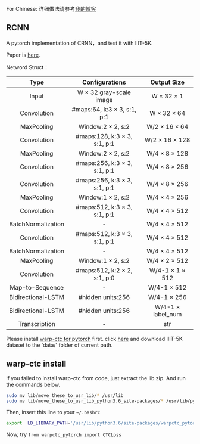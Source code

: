 For Chinese: 详细做法请参考[我的博客](https://qjy981010.github.io/2017/12/24/PyTorch-%E7%94%A8CRNN%E6%94%BB%E9%99%B7IIIT-5k/)

## RCNN
A pytorch implementation of CRNN，and test it with IIIT-5K.

Paper is [here](https://arxiv.org/abs/1507.05717).

Netword Struct：

| Type | Configurations | Output Size |
| :---: | :---: | :---: |
| Input | W × 32 gray-scale image | W × 32 × 1 |
| Convolution | #maps:64, k:3 × 3, s:1, p:1 | W × 32 × 64 |
| MaxPooling | Window:2 × 2, s:2 | W/2 × 16 × 64 |
| Convolution | #maps:128, k:3 × 3, s:1, p:1 | W/2 × 16 × 128 |
| MaxPooling | Window:2 × 2, s:2 | W/4 × 8 × 128 |
| Convolution | #maps:256, k:3 × 3, s:1, p:1 | W/4 × 8 × 256 |
| Convolution | #maps:256, k:3 × 3, s:1, p:1 | W/4 × 8 × 256 |
| MaxPooling | Window:1 × 2, s:2 | W/4 × 4 × 256 |
| Convolution | #maps:512, k:3 × 3, s:1, p:1 | W/4 × 4 × 512 |
| BatchNormalization | - | W/4 × 4 × 512 |
| Convolution | #maps:512, k:3 × 3, s:1, p:1 | W/4 × 4 × 512 |
| BatchNormalization | - | W/4 × 4 × 512 |
| MaxPooling | Window:1 × 2, s:2 | W/4 × 2 × 512 |
| Convolution | #maps:512, k:2 × 2, s:1, p:0 | W/4-1 × 1 × 512 |
| Map-to-Sequence | - | W/4-1 × 512 |
| Bidirectional-LSTM | #hidden units:256 | W/4-1 × 256 |
| Bidirectional-LSTM | #hidden units:256 | W/4-1 × label_num |
| Transcription | - | str |

Please install [warp-ctc for pytorch](https://github.com/SeanNaren/warp-ctc/tree/pytorch_bindings/pytorch_binding) first.
click [here](http://cvit.iiit.ac.in/projects/SceneTextUnderstanding/IIIT5K.html) and download IIIT-5K dataset to the 'data/' folder of current path.

## warp-ctc install

if you failed to install warp-ctc from code, just extract the lib.zip. And run the commands below.

```bash
sudo mv lib/move_these_to_usr_lib/* /usr/lib
sudo mv lib/move_these_to_usr_lib_python3.6_site-packages/* /usr/lib/python3.6/site-pachages/
```

Then, insert this line to your `~/.bashrc`

```bash
export  LD_LIBRARY_PATH='/usr/lib/python3.6/site-packages/warpctc_pytorch'
```

Now, try `from warpctc_pytorch import CTCLoss`